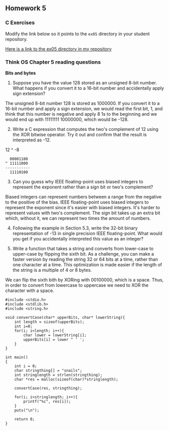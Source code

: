 ## Homework 5

### C Exercises

Modify the link below so it points to the `ex05` directory in your
student repository.

[Here is a link to the ex05 directory in my repository](https://github.com/YOUR_GITHUB_USERNAME_HERE/ExercisesInC/tree/master/exercises/ex05)

### Think OS Chapter 5 reading questions

**Bits and bytes**

1) Suppose you have the value 128 stored as an unsigned 8-bit number.  What happens if you convert
it to a 16-bit number and accidentally apply sign extension?

The unsigned 8-bit number 128 is stored as 1000000. If you convert it to a 16-bit number and apply a sign extension, we would read the first bit, 1, and think that this number is negative and apply 8 1s to the beginning and we would end up with 11111111 10000000, which would be -128.

2) Write a C expression that computes the two's complement of 12 using the XOR bitwise operator.
Try it out and confirm that the result is interpreted as -12.

12 ^ -8

```
  00001100
^ 11111000
-----------
  11110100
```

3) Can you guess why IEEE floating-point uses biased integers to represent the exponent rather than a
sign bit or two's complement?

Biased integers can represent numbers between a range from the negative to the positive of the bias. IEEE floating-point uses biased integers to represent the exponent since it's easier with biased integers. It's harder to represent values with two's complement. The sign bit takes up an extra bit which, without it, we can represent two times the amount of numbers.

4) Following the example in Section 5.3, write the 32-bit binary representation of -13 in single precision
IEEE floating-point.  What would you get if you accidentally interpreted this value as an integer?


5) Write a function that takes a string and converts from lower-case to upper-case by flipping the sixth bit.
As a challenge, you can make a faster version by reading the string 32 or 64 bits at a time, rather than one
character at a time.  This optimization is made easier if the length of the string is a multiple of 4 or 8 bytes.

We can flip the sixth bith by XORing with 00100000, which is a space. Thus, in order to convert from lowercase to uppercase we need to XOR the character with a space.

```
#include <stdio.h>
#include <stdlib.h>
#include <string.h>

void convertCase(char* upperBits, char* lowerString){
	int length = sizeof(upperBits);
	int i=0;
	for(i; i<length; i++){
		char lower = lowerString[i];
    	upperBits[i] = lower ^ ' ';
	}
}

int main()
{
    int i = 0;
    char stringthing[] = "snails";
    int stringlength = strlen(stringthing);
    char *res = malloc(sizeof(char)*stringlength);

    convertCase(res, stringthing);

    for(i; i<stringlength; i++){
    	printf("%c", res[i]);
    }
    puts("\n");

    return 0;
}
```


